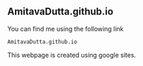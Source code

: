 ## AmitavaDutta.github.io

You can find me using the following link

```
AmitavaDutta.github.io
```

This webpage is created using google sites.

